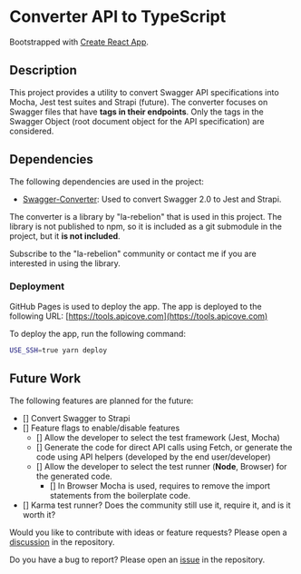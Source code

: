 # Converter API to TypeScript

Bootstrapped with [Create React App](https://github.com/facebook/create-react-app).

## Description

This project provides a utility to convert Swagger API specifications into Mocha, Jest test 
suites and Strapi (future). The converter focuses on Swagger files that have 
**tags in their endpoints**. Only the tags in the Swagger Object (root document object 
for the API specification) are considered.

## Dependencies

The following dependencies are used in the project:

- [Swagger-Converter](https://github.com/la-rebelion/swagger-converter/pkgs/npm/swagger-converter): Used to convert Swagger 2.0 to Jest and Strapi.

The converter is a library by "la-rebelion" that is used in this project. The library is not
published to npm, so it is included as a git submodule in the project, but it **is not included**.

Subscribe to the "la-rebelion" community or contact me if you are interested in using the library.

### Deployment

GitHub Pages is used to deploy the app. The app is deployed to the following URL: [https://tools.apicove.com](https://tools.apicove.com)

To deploy the app, run the following command:

```bash
USE_SSH=true yarn deploy
```

## Future Work

The following features are planned for the future:

- [] Convert Swagger to Strapi
- [] Feature flags to enable/disable features
  - [] Allow the developer to select the test framework (Jest, Mocha)
  - [] Generate the code for direct API calls using Fetch, or generate the code using API helpers (developed by the end user/developer)
  - [] Allow the developer to select the test runner (**Node**, Browser) for the generated code. 
    - [] In Browser Mocha is used, requires to remove the import statements from the boilerplate code.
- [] Karma test runner? Does the community still use it, require it, and is it worth it?

Would you like to contribute with ideas or feature requests? Please open a [discussion](https://github.com/la-rebelion/apicove-tools/discussions/new?category=ideas) in the repository.

Do you have a bug to report? Please open an [issue](https://github.com/la-rebelion/apicove-tools/issues/new/choose) in the repository.